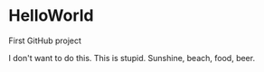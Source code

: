 # HelloWorld
First GitHub project

I don't want to do this. This is stupid. Sunshine, beach, food, beer. 

